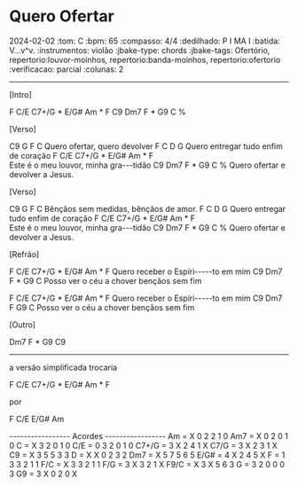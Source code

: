 # Quero Ofertar
2024-02-02
:tom: C
:bpm: 65
:compasso: 4/4
:dedilhado: P I MA I
:batida: V...v^v.
:instrumentos: violão
:jbake-type: chords
:jbake-tags: Ofertório, repertorio:louvor-moinhos, repertorio:banda-moinhos, repertorio:ofertorio
:verificacao: parcial
:colunas: 2

----

[Intro]

F    C/E   C7+/G * E/G#   Am * F
C9   Dm7   F * G9    C   %

[Verso]

C9           G     F          C
Quero ofertar,    quero devolver
F          C           D          G
Quero entregar  tudo enfim de coração
F               C/E    C7+/G  *  E/G#    Am * F      
Este é o meu louvor,   minha     gra---tidão
C9         Dm7           F  *  G9      C     %
Quero ofertar   e devolver     a    Jesus.


[Verso]

C9            G    F              C
Bênçãos sem medidas, bênçãos de amor.
F          C           D          G
Quero entregar  tudo enfim de coração
F               C/E    C7+/G  *  E/G#    Am * F      
Este é o meu louvor,   minha     gra---tidão
C9         Dm7           F  *  G9      C     %
Quero ofertar   e devolver     a    Jesus.


[Refrão]

F        C/E     C7+/G   *   E/G#          Am  * F
Quero receber o   Espíri-----to         em mim
C9         Dm7           F  *  G9        C
Posso ver o céu   a    chover bençãos sem fim

F        C/E     C7+/G   *   E/G#          Am  * F
Quero receber o   Espíri-----to         em mim
C9         Dm7           F     G9        C
Posso ver o céu   a    chover bençãos sem fim

[Outro]

Dm7     F  * G9     C9


----

a versão simplificada trocaria

F        C/E     C7+/G   *   E/G#          Am  * F

por


F        C/E     E/G#          Am


----------------- Acordes -----------------
Am = X 0 2 2 1 0
Am7 = X 0 2 0 1 0
C = X 3 2 0 1 0
C/E = 0 3 2 0 1 0
C7+/G = 3 X 2 4 1 X
C7/G = 3 X 2 3 1 X
C9 = X 3 5 5 3 3
D = X X 0 2 3 2
Dm7 = X 5 7 5 6 5
E/G# = 4 X 2 4 5 X
F = 1 3 3 2 1 1
F/C = X 3 3 2 1 1
F/G = 3 X 3 2 1 X
F9/C = X 3 X 5 6 3
G = 3 2 0 0 0 3
G9 = 3 X 0 2 0 X
